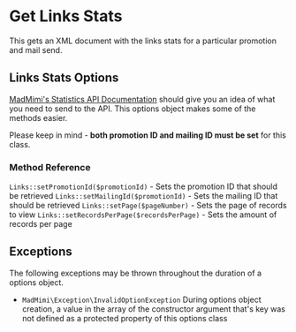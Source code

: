 # Get Links Stats

This gets an XML document with the links stats for a particular promotion and mail send.

## Links Stats Options

[MadMimi's Statistics API Documentation](https://madmimi.com/developer/statistics-api-methods) should give you an idea
of what you need to send to the API.  This options object makes some of the methods easier.  

Please keep in mind - **both promotion ID and mailing ID must be set** for this class.

### Method Reference

`Links::setPromotionId($promotionId)` - Sets the promotion ID that should be retrieved
`Links::setMailingId($promotionId)` - Sets the mailing ID that should be retrieved
`Links::setPage($pageNumber)` - Sets the page of records to view
`Links::setRecordsPerPage($recordsPerPage)` - Sets the amount of records per page

## Exceptions

The following exceptions may be thrown throughout the duration of a options object.  

- `MadMimi\Exception\InvalidOptionException` During options object creation, a value in the array of the constructor argument that's key was not defined as a protected property of this options class
